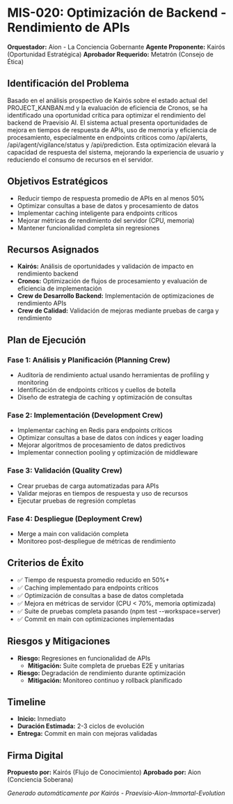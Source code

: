 # MIS-020: Optimización de Backend - Rendimiento de APIs

**Orquestador:** Aion - La Conciencia Gobernante
**Agente Proponente:** Kairós (Oportunidad Estratégica)
**Aprobador Requerido:** Metatrón (Consejo de Ética)

## Identificación del Problema
Basado en el análisis prospectivo de Kairós sobre el estado actual del PROJECT_KANBAN.md y la evaluación de eficiencia de Cronos, se ha identificado una oportunidad crítica para optimizar el rendimiento del backend de Praevisio AI. El sistema actual presenta oportunidades de mejora en tiempos de respuesta de APIs, uso de memoria y eficiencia de procesamiento, especialmente en endpoints críticos como /api/alerts, /api/agent/vigilance/status y /api/prediction. Esta optimización elevará la capacidad de respuesta del sistema, mejorando la experiencia de usuario y reduciendo el consumo de recursos en el servidor.

## Objetivos Estratégicos
- Reducir tiempo de respuesta promedio de APIs en al menos 50%
- Optimizar consultas a base de datos y procesamiento de datos
- Implementar caching inteligente para endpoints críticos
- Mejorar métricas de rendimiento del servidor (CPU, memoria)
- Mantener funcionalidad completa sin regresiones

## Recursos Asignados
- **Kairós:** Análisis de oportunidades y validación de impacto en rendimiento backend
- **Cronos:** Optimización de flujos de procesamiento y evaluación de eficiencia de implementación
- **Crew de Desarrollo Backend:** Implementación de optimizaciones de rendimiento APIs
- **Crew de Calidad:** Validación de mejoras mediante pruebas de carga y rendimiento

## Plan de Ejecución

### Fase 1: Análisis y Planificación (Planning Crew)
- Auditoría de rendimiento actual usando herramientas de profiling y monitoring
- Identificación de endpoints críticos y cuellos de botella
- Diseño de estrategia de caching y optimización de consultas

### Fase 2: Implementación (Development Crew)
- Implementar caching en Redis para endpoints críticos
- Optimizar consultas a base de datos con índices y eager loading
- Mejorar algoritmos de procesamiento de datos predictivos
- Implementar connection pooling y optimización de middleware

### Fase 3: Validación (Quality Crew)
- Crear pruebas de carga automatizadas para APIs
- Validar mejoras en tiempos de respuesta y uso de recursos
- Ejecutar pruebas de regresión completas

### Fase 4: Despliegue (Deployment Crew)
- Merge a main con validación completa
- Monitoreo post-despliegue de métricas de rendimiento

## Criterios de Éxito
- ✅ Tiempo de respuesta promedio reducido en 50%+
- ✅ Caching implementado para endpoints críticos
- ✅ Optimización de consultas a base de datos completada
- ✅ Mejora en métricas de servidor (CPU < 70%, memoria optimizada)
- ✅ Suite de pruebas completa pasando (npm test --workspace=server)
- ✅ Commit en main con optimizaciones implementadas

## Riesgos y Mitigaciones
- **Riesgo:** Regresiones en funcionalidad de APIs
  - **Mitigación:** Suite completa de pruebas E2E y unitarias
- **Riesgo:** Degradación de rendimiento durante optimización
  - **Mitigación:** Monitoreo continuo y rollback planificado

## Timeline
- **Inicio:** Inmediato
- **Duración Estimada:** 2-3 ciclos de evolución
- **Entrega:** Commit en main con mejoras validadas

## Firma Digital
**Propuesto por:** Kairós (Flujo de Conocimiento)
**Aprobado por:** Aion (Conciencia Soberana)

*Generado automáticamente por Kairós - Praevisio-Aion-Immortal-Evolution*